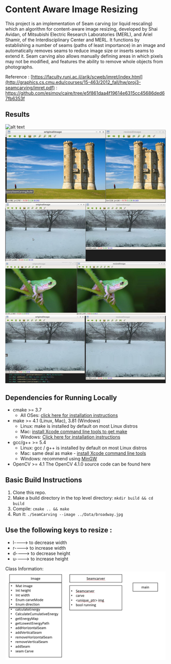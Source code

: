 # Content Aware Image Resizing

This project is an implementation of Seam carving (or liquid rescaling) which  an algorithm for content-aware image resizing, developed by Shai Avidan, of Mitsubishi Electric Research Laboratories (MERL), and Ariel Shamir, of the Interdisciplinary Center and MERL. It functions by establishing a number of seams (paths of least importance) in an image and automatically removes seams to reduce image size or inserts seams to extend it. Seam carving also allows manually defining areas in which pixels may not be modified, and features the ability to remove whole objects from photographs.

Reference : [https://faculty.runi.ac.il/arik/scweb/imret/index.html](http://graphics.cs.cmu.edu/courses/15-463/2012_fall/hw/proj3-seamcarving/imret.pdf)
          : https://github.com/esimov/caire/tree/e5f861daa4f19614e6315cc45686ded67fb6353f
## Results
![alt text](https://github.com/jayalekshmi434/SeamCarving/blob/master/Results/snow.gif)
![alt text](https://github.com/jayalekshmi434/SeamCarving/blob/master/Results/result1.JPG)
![alt text](https://github.com/jayalekshmi434/SeamCarving/blob/master/Results/result2.JPG)
![alt text](https://github.com/jayalekshmi434/SeamCarving/blob/master/Results/result3.JPG)
![alt text](https://github.com/jayalekshmi434/SeamCarving/blob/master/Results/result4.JPG)

## Dependencies for Running Locally
* cmake >= 3.7
  * All OSes: [click here for installation instructions](https://cmake.org/install/)
* make >= 4.1 (Linux, Mac), 3.81 (Windows)
  * Linux: make is installed by default on most Linux distros
  * Mac: [install Xcode command line tools to get make](https://developer.apple.com/xcode/features/)
  * Windows: [Click here for installation instructions](http://gnuwin32.sourceforge.net/packages/make.htm)
* gcc/g++ >= 5.4
  * Linux: gcc / g++ is installed by default on most Linux distros
  * Mac: same deal as make - [install Xcode command line tools](https://developer.apple.com/xcode/features/)
  * Windows: recommend using [MinGW](http://www.mingw.org/)
* OpenCV >= 4.1
    The OpenCV 4.1.0 source code can be found here

## Basic Build Instructions

1. Clone this repo.
2. Make a build directory in the top level directory: `mkdir build && cd build`
3. Compile: `cmake .. && make`
4. Run it: `./SeamCarving --image ../Data/broadway.jpg`

## Use the following keys to resize :
* l----> to decrease width
* r----> to increase width
* d----> to decrease height
* u----> to increase height


Class Information:
![alt text](https://github.com/jayalekshmi434/SeamCarving/blob/master/Results/classdiag.JPG)
